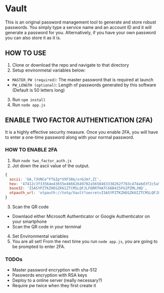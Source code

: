 # Vault

This is an original password management tool to generate and store robust passwords.
You simply type a service name and an account ID and it will generate a password for you.
Alternatively, if you have your own password you can also store it as it is.

## HOW TO USE
1. Clone or download the repo and navigate to that directory
2. Setup environmetal variables below:
  - `MASTER_PW (required)`: The master password that is required at launch
  - `PW_LENGTH (optional)`: Length of passwords generated by this software (Default is 50 letters long)
3. Run `npm install`
4. Run `node app.js`


## ENABLE TWO FACTOR AUTHENTICATION (2FA)
It is a highly effective security measure. Once you enable 2FA, you will have to enter a one-time password along with your normal password.
### HOW TO ENABLE 2FA
1. Run `node two_factor_auth.js`
2. Jot down the ascii value of the output.
  ```javascript
  {
    ascii: 'GA,?3VNCe^Ff&Ip*VXF38&/x<GJm?,Z[',
    hex: '47412c3f33564e43655e46662649702a5658463338262f783c474a6d3f2c5a5b',
    base32: 'I5ASYPZTKZHEGZK6IZTCMSLQFJLFQRRTHATC66B4I5FG2PZMLJNQ',
    otpauth_url: 'otpauth://totp/Vault?secret=I5ASYPZTKZHEGZK6IZTCMSLQFJLFQRRTHATC66B4I5FG2PZMLJNQ'
  }
  ```
3. Scan the QR code
- Downlaod either Microsoft Authenticator or Google Authenticator on your smartphone
- Scan the QR code in your terminal
4. Set Environmental variables
5. You are all set! From the next time you run `node app.js`, you are going to be prompted to enter 2FA.

### TODOs
- Master password encryption with sha-512
- Passwords encryption with RSA keys
- Deploy to a online server (really necessary?)
- Require pw twice when they first create it